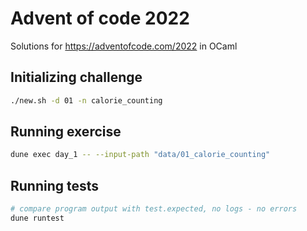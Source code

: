 # Advent of code 2022

Solutions for https://adventofcode.com/2022 in OCaml

## Initializing challenge

```bash
./new.sh -d 01 -n calorie_counting
```

## Running exercise

```bash
dune exec day_1 -- --input-path "data/01_calorie_counting"
```

## Running tests

```bash
# compare program output with test.expected, no logs - no errors
dune runtest
```
